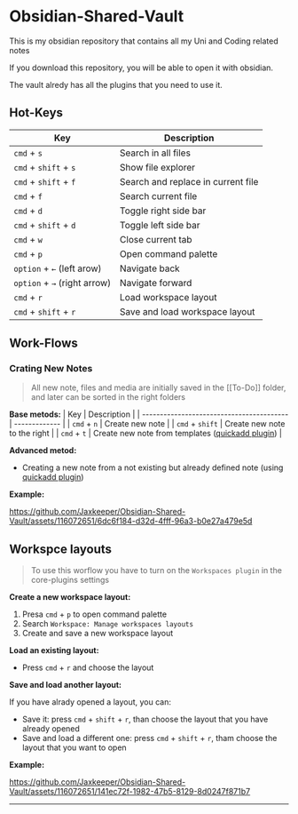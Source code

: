 # Obsidian-Shared-Vault
This is my obsidian repository that contains all my Uni and Coding related notes 

If you download this repository, you will be able to open it with obsidian. 

The vault alredy has all the plugins that you need to use it.



## Hot-Keys
| Key                                       | Description   |
| ----------------------------------------- | ------------- |
| ```cmd``` + ```s``` | Search in all files |
| ```cmd``` + ```shift``` + ```s``` | Show file explorer |
| ```cmd``` + ```shift``` + ```f``` | Search and replace in current file  |
| ```cmd``` + ```f``` |  Search current file |
| ```cmd``` + ```d``` |  Toggle right side bar |
| ```cmd``` + ```shift``` + ```d``` |  Toggle left side bar |
| ```cmd``` + ```w``` |  Close current tab |
| ```cmd``` + ```p``` |  Open command palette |
| ```option``` + ```←``` (left arow)| Navigate back  |
| ```option``` + ```→``` (right arrow)| Navigate forward |
| ```cmd``` + ```r``` | Load workspace layout |
| ```cmd``` + ```shift``` + ```r``` | Save and load workspace layout |



## Work-Flows


### Crating New Notes
> All new note, files and media are initially saved in the [[To-Do]] folder, and later can be sorted in the right folders

**Base metods:**
| Key                                       | Description   |
| ----------------------------------------- | ------------- |
| ```cmd``` + ```n``` | Create new note |
| ```cmd``` + ```shift``` | Create new note to the right |
| ```cmd``` + ```t``` | Create new note from templates ([quickadd plugin](https://github.com/chhoumann/quickadd))  |

**Advanced metod:**
- Creating a new note from a not existing but already defined note (using [quickadd plugin](https://github.com/chhoumann/quickadd))

**Example:**

https://github.com/Jaxkeeper/Obsidian-Shared-Vault/assets/116072651/6dc6f184-d32d-4fff-96a3-b0e27a479e5d

## Workspce layouts
> To use this worflow you have to turn on the ```Workspaces plugin``` in the core-plugins settings 

**Create a new workspace layout:**
1. Presa ```cmd``` + ```p``` to open command palette
2. Search ```Workspace: Manage workspaces layouts```
3. Create and save a new workspace layout

**Load an existing layout:**
-  Press ```cmd``` + ```r``` and choose the layout

**Save and load another layout:**

If you have alrady opened a layout, you can: 
- Save it: press ```cmd``` + ```shift``` + ```r```, than choose the layout that you have already opened
- Save and load a different one: press ```cmd``` + ```shift``` + ```r```, tham choose the layout that you want to open

**Example:**

https://github.com/Jaxkeeper/Obsidian-Shared-Vault/assets/116072651/141ec72f-1982-47b5-8129-8d0247f871b7

---






